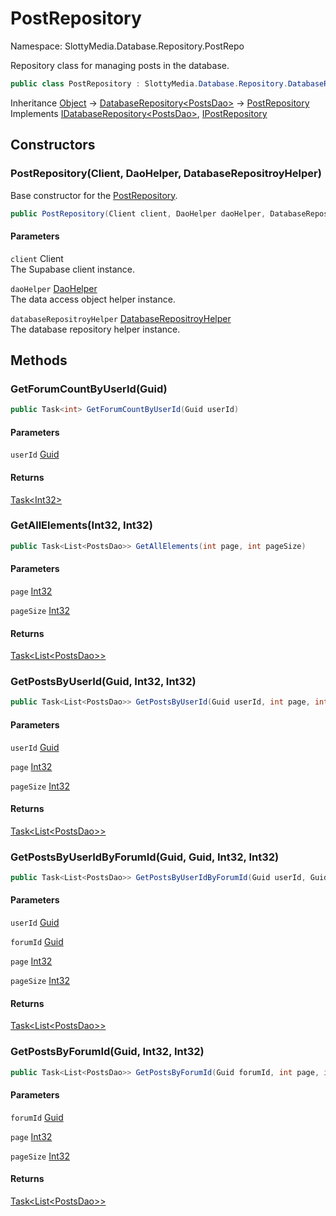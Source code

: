 # PostRepository

Namespace: SlottyMedia.Database.Repository.PostRepo

Repository class for managing posts in the database.

```csharp
public class PostRepository : SlottyMedia.Database.Repository.DatabaseRepository`1[[SlottyMedia.Database.Daos.PostsDao, SlottyMedia.Database, Version=1.0.0.0, Culture=neutral, PublicKeyToken=null]], SlottyMedia.Database.IDatabaseRepository`1[[SlottyMedia.Database.Daos.PostsDao, SlottyMedia.Database, Version=1.0.0.0, Culture=neutral, PublicKeyToken=null]], IPostRepository
```

Inheritance [Object](https://docs.microsoft.com/en-us/dotnet/api/system.object) → [DatabaseRepository&lt;PostsDao&gt;](./slottymedia.database.repository.databaserepository-1.md) → [PostRepository](./slottymedia.database.repository.postrepo.postrepository.md)<br>
Implements [IDatabaseRepository&lt;PostsDao&gt;](./slottymedia.database.idatabaserepository-1.md), [IPostRepository](./slottymedia.database.repository.postrepo.ipostrepository.md)

## Constructors

### **PostRepository(Client, DaoHelper, DatabaseRepositroyHelper)**

Base constructor for the [PostRepository](./slottymedia.database.repository.postrepo.postrepository.md).

```csharp
public PostRepository(Client client, DaoHelper daoHelper, DatabaseRepositroyHelper databaseRepositroyHelper)
```

#### Parameters

`client` Client<br>
The Supabase client instance.

`daoHelper` [DaoHelper](./slottymedia.database.helper.daohelper.md)<br>
The data access object helper instance.

`databaseRepositroyHelper` [DatabaseRepositroyHelper](./slottymedia.database.helper.databaserepositroyhelper.md)<br>
The database repository helper instance.

## Methods

### **GetForumCountByUserId(Guid)**

```csharp
public Task<int> GetForumCountByUserId(Guid userId)
```

#### Parameters

`userId` [Guid](https://docs.microsoft.com/en-us/dotnet/api/system.guid)<br>

#### Returns

[Task&lt;Int32&gt;](https://docs.microsoft.com/en-us/dotnet/api/system.threading.tasks.task-1)<br>

### **GetAllElements(Int32, Int32)**

```csharp
public Task<List<PostsDao>> GetAllElements(int page, int pageSize)
```

#### Parameters

`page` [Int32](https://docs.microsoft.com/en-us/dotnet/api/system.int32)<br>

`pageSize` [Int32](https://docs.microsoft.com/en-us/dotnet/api/system.int32)<br>

#### Returns

[Task&lt;List&lt;PostsDao&gt;&gt;](https://docs.microsoft.com/en-us/dotnet/api/system.threading.tasks.task-1)<br>

### **GetPostsByUserId(Guid, Int32, Int32)**

```csharp
public Task<List<PostsDao>> GetPostsByUserId(Guid userId, int page, int pageSize)
```

#### Parameters

`userId` [Guid](https://docs.microsoft.com/en-us/dotnet/api/system.guid)<br>

`page` [Int32](https://docs.microsoft.com/en-us/dotnet/api/system.int32)<br>

`pageSize` [Int32](https://docs.microsoft.com/en-us/dotnet/api/system.int32)<br>

#### Returns

[Task&lt;List&lt;PostsDao&gt;&gt;](https://docs.microsoft.com/en-us/dotnet/api/system.threading.tasks.task-1)<br>

### **GetPostsByUserIdByForumId(Guid, Guid, Int32, Int32)**

```csharp
public Task<List<PostsDao>> GetPostsByUserIdByForumId(Guid userId, Guid forumId, int page, int pageSize)
```

#### Parameters

`userId` [Guid](https://docs.microsoft.com/en-us/dotnet/api/system.guid)<br>

`forumId` [Guid](https://docs.microsoft.com/en-us/dotnet/api/system.guid)<br>

`page` [Int32](https://docs.microsoft.com/en-us/dotnet/api/system.int32)<br>

`pageSize` [Int32](https://docs.microsoft.com/en-us/dotnet/api/system.int32)<br>

#### Returns

[Task&lt;List&lt;PostsDao&gt;&gt;](https://docs.microsoft.com/en-us/dotnet/api/system.threading.tasks.task-1)<br>

### **GetPostsByForumId(Guid, Int32, Int32)**

```csharp
public Task<List<PostsDao>> GetPostsByForumId(Guid forumId, int page, int pageSize)
```

#### Parameters

`forumId` [Guid](https://docs.microsoft.com/en-us/dotnet/api/system.guid)<br>

`page` [Int32](https://docs.microsoft.com/en-us/dotnet/api/system.int32)<br>

`pageSize` [Int32](https://docs.microsoft.com/en-us/dotnet/api/system.int32)<br>

#### Returns

[Task&lt;List&lt;PostsDao&gt;&gt;](https://docs.microsoft.com/en-us/dotnet/api/system.threading.tasks.task-1)<br>
